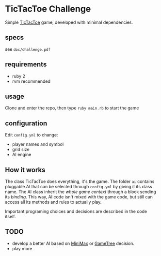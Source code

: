 # TicTacToe Challenge

Simple [TicTacToe](https://en.wikipedia.org/wiki/Tic-tac-toe) game, developed with minimal dependencies.

## specs

see `doc/challenge.pdf`

## requirements

- ruby 2
- rvm recommended

## usage

Clone and enter the repo, then type `ruby main.rb` to start the game

## configuration

Edit `config.yml` to change:

- player names and symbol
- grid size
- AI engine

## How it works

The class TicTacToe does everything, it's the game.
The folder `ai` contains pluggable AI that can be selected through `config.yml` by giving it its class name. The AI class inherit the *whole game context* through a block sending its *binding*. This way, AI code isn't mixed with the game code, but still can access all its methods and rules to actually play.

Important programing choices and decisions are described in the code itself.

## TODO

- develop a better AI based on [MiniMax](https://en.wikipedia.org/wiki/Minimax) or [GameTree](https://en.wikipedia.org/wiki/Game_tree) decision.
- play more
